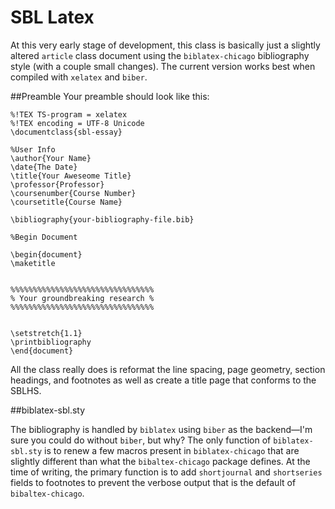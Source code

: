 # SBL Latex

At this very early stage of development, this class is basically just a slightly altered `article` class document using the `biblatex-chicago` bibliography style (with a couple small changes). The current version works best when compiled with `xelatex` and `biber`.


##Preamble
Your preamble should look like this:

	%!TEX TS-program = xelatex
	%!TEX encoding = UTF-8 Unicode
	\documentclass{sbl-essay}

	%User Info
	\author{Your Name}
	\date{The Date}
	\title{Your Aweseome Title}
	\professor{Professor}
	\coursenumber{Course Number}
	\coursetitle{Course Name}
	
	\bibliography{your-bibliography-file.bib}

	%Begin Document

	\begin{document}
	\maketitle


	%%%%%%%%%%%%%%%%%%%%%%%%%%%%%%%%
	% Your groundbreaking research %
	%%%%%%%%%%%%%%%%%%%%%%%%%%%%%%%%


	\setstretch{1.1}
	\printbibliography
	\end{document}

All the class really does is reformat the line spacing, page geometry, section headings, and footnotes as well as create a title page that conforms to the SBLHS.

##biblatex-sbl.sty

The bibliography is handled by `biblatex` using `biber` as the backend—I'm sure you could do without `biber`, but why? The only function of `biblatex-sbl.sty` is to renew a few macros present in `biblatex-chicago` that are slightly different than what the `bibaltex-chicago` package defines. At the time of writing, the primary function is to add `shortjournal` and `shortseries` fields to footnotes to prevent the verbose output that is the default of `bibaltex-chicago`.